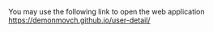 You may use the following link to open the web application https://demonmovch.github.io/user-detail/
